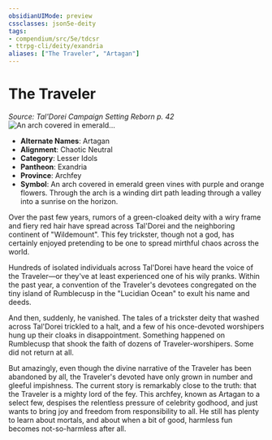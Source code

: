 ```yaml
---
obsidianUIMode: preview
cssclasses: json5e-deity
tags:
- compendium/src/5e/tdcsr
- ttrpg-cli/deity/exandria
aliases: ["The Traveler", "Artagan"]
---
```

# The Traveler
*Source: Tal'Dorei Campaign Setting Reborn p. 42* 
![An arch covered in emerald...](/3-Mechanics/CLI/deities/img/tdcsr-traveler.webp#symbol "An arch covered in emerald green vines with purple and orange flowers. Through the arch is a winding dirt path leading through a valley into a sunrise on the horizon.")

- **Alternate Names**: Artagan
- **Alignment**: Chaotic Neutral
- **Category**: Lesser Idols
- **Pantheon**: Exandria
- **Province**: Archfey
- **Symbol**: An arch covered in emerald green vines with purple and orange flowers. Through the arch is a winding dirt path leading through a valley into a sunrise on the horizon.

Over the past few years, rumors of a green-cloaked deity with a wiry frame and fiery red hair have spread across Tal'Dorei and the neighboring continent of "Wildemount". This fey trickster, though not a god, has certainly enjoyed pretending to be one to spread mirthful chaos across the world.

Hundreds of isolated individuals across Tal'Dorei have heard the voice of the Traveler—or they've at least experienced one of his wily pranks. Within the past year, a convention of the Traveler's devotees congregated on the tiny island of Rumblecusp in the "Lucidian Ocean" to exult his name and deeds.

And then, suddenly, he vanished. The tales of a trickster deity that washed across Tal'Dorei trickled to a halt, and a few of his once-devoted worshipers hung up their cloaks in disappointment. Something happened on Rumblecusp that shook the faith of dozens of Traveler-worshipers. Some did not return at all.

But amazingly, even though the divine narrative of the Traveler has been abandoned by all, the Traveler's devoted have only grown in number and gleeful impishness. The current story is remarkably close to the truth: that the Traveler is a mighty lord of the fey. This archfey, known as Artagan to a select few, despises the relentless pressure of celebrity godhood, and just wants to bring joy and freedom from responsibility to all. He still has plenty to learn about mortals, and about when a bit of good, harmless fun becomes not-so-harmless after all.